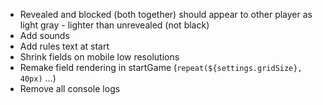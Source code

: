 - Revealed and blocked (both together) should appear to other player as light gray - lighter than unrevealed (not black)
- Add sounds
- Add rules text at start
- Shrink fields on mobile low resolutions
- Remake field rendering in startGame (`repeat(${settings.gridSize}, 40px)` ...)
- Remove all console logs
